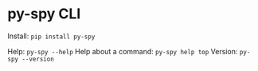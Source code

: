 # py-spy CLI

Install: `pip install py-spy`

Help: `py-spy --help`
Help about a command: `py-spy help top`
Version: `py-spy --version`
